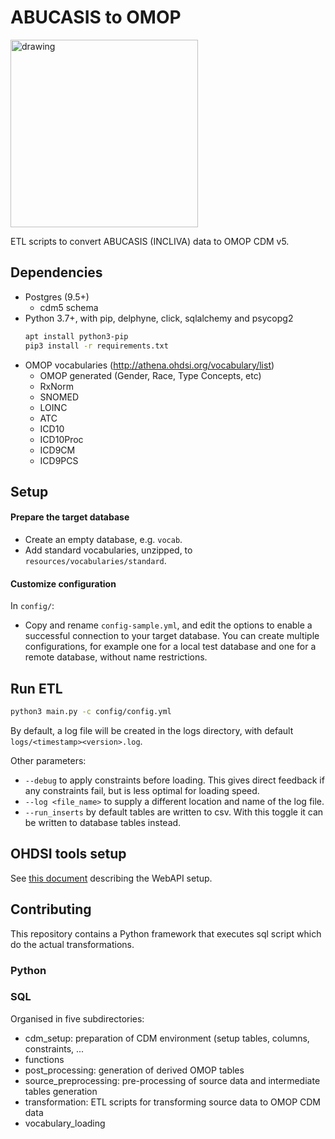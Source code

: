 # ABUCASIS to OMOP
<img src="https://www.bigdata-heart.eu/Portals/1/BD@H/Newsletter/2017-12/BD@H%20new%20logo.png?ver=2017-11-22-160441-013" alt="drawing" width="300" />

ETL scripts to convert ABUCASIS (INCLIVA) data to OMOP CDM v5.

## Dependencies
- Postgres (9.5+)
  - cdm5 schema
- Python 3.7+, with pip, delphyne, click, sqlalchemy and psycopg2
  ```bash
  apt install python3-pip
  pip3 install -r requirements.txt
  ```
- OMOP vocabularies (http://athena.ohdsi.org/vocabulary/list)
  - OMOP generated (Gender, Race, Type Concepts, etc)
  - RxNorm
  - SNOMED
  - LOINC
  - ATC
  - ICD10
  - ICD10Proc
  - ICD9CM
  - ICD9PCS

## Setup

#### Prepare the target database
- Create an empty database, e.g. `vocab`.
- Add standard vocabularies, unzipped, to `resources/vocabularies/standard`.

#### Customize configuration
In `config/`:
- Copy and rename `config-sample.yml`, and edit the options to enable a successful connection to your target database.
  You can create multiple configurations, for example one for a local test database and one for a remote database, without name restrictions.
  

## Run ETL
```bash
python3 main.py -c config/config.yml
```
By default, a log file will be created in the logs directory, with default `logs/<timestamp><version>.log`.

Other parameters:
 - `--debug` to apply constraints before loading. This gives direct feedback if any constraints fail, but is less optimal for loading speed.
 - `--log <file_name>` to supply a different location and name of the log file. 
 - `--run_inserts` by default tables are written to csv. With this toggle it can be written to database tables instead. 

## OHDSI tools setup
See  [this document](https://github.com/thehyve/ohdsi-etl-abucasis/blob/master/webapi_setup.md) describing the WebAPI setup.


## Contributing
This repository contains a Python framework that executes sql script which do the actual transformations.

### Python

### SQL
Organised in five subdirectories:
* cdm_setup: preparation of CDM environment (setup tables, columns, constraints, ...
* functions
* post_processing: generation of derived OMOP tables
* source_preprocessing: pre-processing of source data and intermediate tables generation
* transformation: ETL scripts for transforming source data to OMOP CDM data
* vocabulary_loading
